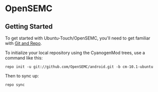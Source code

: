 OpenSEMC
===========


Getting Started
---------------

To get started with Ubuntu-Touch/OpenSEMC, you'll need to get
familiar with [Git and Repo](http://source.android.com/download/using-repo).

To initialize your local repository using the CyanogenMod trees, use a command like this:

    repo init -u git://github.com/OpenSEMC/android.git -b cm-10.1-ubuntu

Then to sync up:

    repo sync
